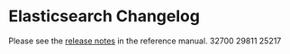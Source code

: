 # Elasticsearch Changelog

Please see the [release notes](https://www.elastic.co/guide/en/elasticsearch/reference/current/es-release-notes.html) in the reference manual.
32700
29811
25217
